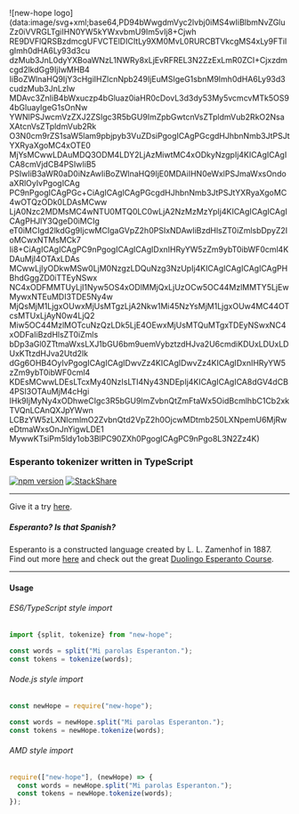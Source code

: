 ![new-hope logo](data:image/svg+xml;base64,PD94bWwgdmVyc2lvbj0iMS4wIiBlbmNvZGluZz0iVVRGLTgiIHN0YW5kYWxvbmU9Im5vIj8+Cjwh
RE9DVFlQRSBzdmcgUFVCTElDICItLy9XM0MvL0RURCBTVkcgMS4xLy9FTiIgImh0dHA6Ly93d3cu
dzMub3JnL0dyYXBoaWNzL1NWRy8xLjEvRFREL3N2ZzExLmR0ZCI+Cjxzdmcgd2lkdGg9IjIwMHB4
IiBoZWlnaHQ9IjY3cHgiIHZlcnNpb249IjEuMSIgeG1sbnM9Imh0dHA6Ly93d3cudzMub3JnLzIw
MDAvc3ZnIiB4bWxuczp4bGluaz0iaHR0cDovL3d3dy53My5vcmcvMTk5OS94bGluayIgeG1sOnNw
YWNlPSJwcmVzZXJ2ZSIgc3R5bGU9ImZpbGwtcnVsZTpldmVub2RkO2NsaXAtcnVsZTpldmVub2Rk
O3N0cm9rZS1saW5lam9pbjpyb3VuZDsiPgogICAgPGcgdHJhbnNmb3JtPSJtYXRyaXgoMC4xOTE0
MjYsMCwwLDAuMDQ3ODM4LDY2LjAzMiwtMC4xODkyNzgpIj4KICAgICAgICA8cmVjdCB4PSIwIiB5
PSIwIiB3aWR0aD0iNzAwIiBoZWlnaHQ9IjE0MDAiIHN0eWxlPSJmaWxsOndoaXRlOyIvPgogICAg
PC9nPgogICAgPGc+CiAgICAgICAgPGcgdHJhbnNmb3JtPSJtYXRyaXgoMC4wOTQzODk0LDAsMCww
LjA0Nzc2MDMsMC4wNTU0MTQ0LC0wLjA2NzMzMzYpIj4KICAgICAgICAgICAgPHJlY3QgeD0iMCIg
eT0iMCIgd2lkdGg9IjcwMCIgaGVpZ2h0PSIxNDAwIiBzdHlsZT0iZmlsbDpyZ2IoMCwxNTMsMCk7
Ii8+CiAgICAgICAgPC9nPgogICAgICAgIDxnIHRyYW5zZm9ybT0ibWF0cml4KDAuMjI4OTAxLDAs
MCwwLjIyODkwMSw0LjM0NzgzLDQuNzg3NzUpIj4KICAgICAgICAgICAgPHBhdGggZD0iTTEyNSwx
NC4xODFMMTUyLjI1Nyw5OS4xODlMMjQxLjUzOCw5OC44MzlMMTY5LjEwMywxNTEuMDI3TDE5Ny4w
MjQsMjM1LjgxOUwxMjUsMTgzLjA2Nkw1Mi45NzYsMjM1LjgxOUw4MC44OTcsMTUxLjAyN0w4LjQ2
Miw5OC44MzlMOTcuNzQzLDk5LjE4OEwxMjUsMTQuMTgxTDEyNSwxNC4xODFaIiBzdHlsZT0iZmls
bDp3aGl0ZTtmaWxsLXJ1bGU6bm9uemVybztzdHJva2U6cmdiKDUxLDUxLDUxKTtzdHJva2Utd2lk
dGg6OHB4OyIvPgogICAgICAgIDwvZz4KICAgIDwvZz4KICAgIDxnIHRyYW5zZm9ybT0ibWF0cml4
KDEsMCwwLDEsLTcxMy40NzIsLTI4Ny43NDEpIj4KICAgICAgICA8dGV4dCB4PSI3OTAuMjM4cHgi
IHk9IjMyNy4xODhweCIgc3R5bGU9ImZvbnQtZmFtaWx5OidBcmlhbC1Cb2xkTVQnLCAnQXJpYWwn
LCBzYW5zLXNlcmlmO2ZvbnQtd2VpZ2h0OjcwMDtmb250LXNpemU6MjRweDtmaWxsOnJnYigwLDE1
MywwKTsiPm5ldy1ob3BlPC90ZXh0PgogICAgPC9nPgo8L3N2Zz4K)

### Esperanto tokenizer written in TypeScript
[![npm version](https://badge.fury.io/js/new-hope.svg)](https://badge.fury.io/js/new-hope)
[![StackShare](https://img.shields.io/badge/tech-stack-0690fa.svg?style=flat)](https://stackshare.io/maroun-baydoun/new-hope)

----
Give it a try [here](http://www.maroun-baydoun.com/projects/new-hope/).
##### Esperanto? Is that Spanish?
Esperanto is a constructed language created by L. L. Zamenhof in 1887. Find out more [here](https://en.wikipedia.org/wiki/Esperanto) and check out the great [Duolingo Esperanto Course](https://www.duolingo.com/course/eo/en/Learn-Esperanto-Online).

----
#### Usage

###### ES6/TypeScript style import

```js
import {split, tokenize} from "new-hope";

const words = split("Mi parolas Esperanton.");
const tokens = tokenize(words);
```

###### Node.js style import

```js
const newHope = require("new-hope");

const words = newHope.split("Mi parolas Esperanton.");
const tokens = newHope.tokenize(words);
```

###### AMD style import

```js
require(["new-hope"], (newHope) => {
  const words = newHope.split("Mi parolas Esperanton.");
  const tokens = newHope.tokenize(words);
});
```
